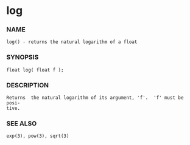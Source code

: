 # log

### NAME

    log() - returns the natural logarithm of a float

### SYNOPSIS

    float log( float f );

### DESCRIPTION

    Returns  the natural logarithm of its argument, 'f'.  'f' must be posi‐
    tive.

### SEE ALSO

    exp(3), pow(3), sqrt(3)

